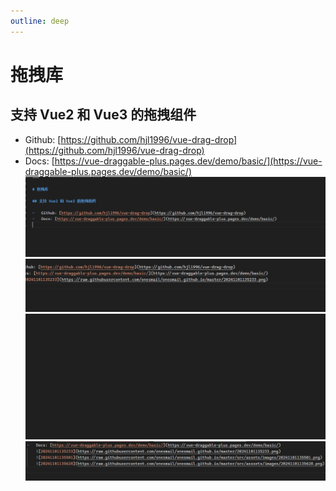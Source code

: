 ```yaml
---
outline: deep
---
```


# 拖拽库

## 支持 Vue2 和 Vue3 的拖拽组件

-   Github: [https://github.com/hjl1996/vue-drag-drop](https://github.com/hjl1996/vue-drag-drop)
-   Docs: [https://vue-draggable-plus.pages.dev/demo/basic/](https://vue-draggable-plus.pages.dev/demo/basic/)
    ![20241101135233](https://raw.githubusercontent.com/onesmail/onesmail.github.io/master/20241101135233.png)
    ![20241101135501](https://raw.githubusercontent.com/onesmail/onesmail.github.io/master/src/assets/images/20241101135501.png)
    ![20241101135628](https://raw.githubusercontent.com/onesmail/onesmail.github.io/master/src/asssets/images/20241101135628.png)
    ![20241101135720](https://raw.githubusercontent.com/onesmail/onesmail.github.io/master/src/assset/images/20241101135720.png)
